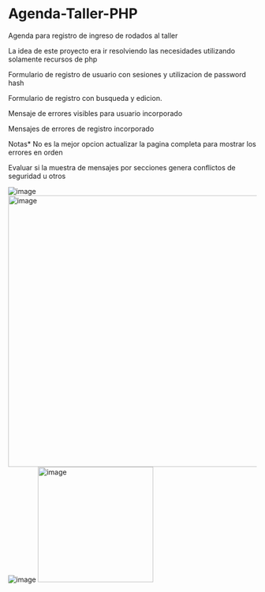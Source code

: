 # Agenda-Taller-PHP

Agenda para registro de ingreso de rodados al taller

La idea de este proyecto era ir resolviendo las necesidades utilizando solamente recursos de php

Formulario de registro de usuario con sesiones y utilizacion de password hash

Formulario de registro con busqueda y edicion.

Mensaje de errores visibles para usuario incorporado 

Mensajes de errores de registro incorporado

Notas* No es la mejor opcion actualizar la pagina completa para mostrar los errores en orden

Evaluar si la muestra de mensajes por secciones genera conflictos de seguridad u otros


![image](https://user-images.githubusercontent.com/78544365/188680177-c671aeea-3d8a-4dfd-811f-c47fd66ceb7b.png)
<img width="551" alt="image" src="https://user-images.githubusercontent.com/78544365/188680177-c671aeea-3d8a-4dfd-811f-c47fd66ceb7b.png">
![image](https://user-images.githubusercontent.com/78544365/188680214-22c87878-465c-466b-8cc4-fe1004ba2a55.png)
<img width="234" alt="image" src="https://user-images.githubusercontent.com/78544365/188680214-22c87878-465c-466b-8cc4-fe1004ba2a55.png)">

